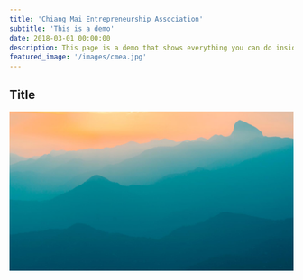 ```yaml
---
title: 'Chiang Mai Entrepreneurship Association'
subtitle: 'This is a demo'
date: 2018-03-01 00:00:00
description: This page is a demo that shows everything you can do inside portfolio and blog posts.
featured_image: '/images/cmea.jpg'
---
```


## Title

![](/images/demo/demo-landscape.jpg)

